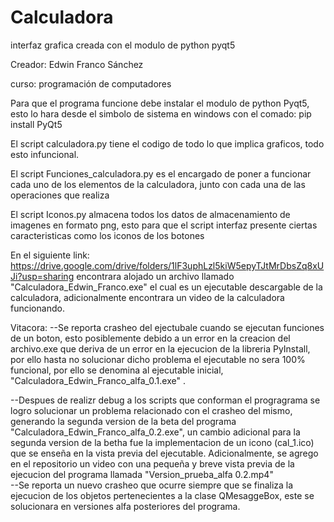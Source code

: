 # Calculadora
interfaz grafica creada con el modulo de python pyqt5

Creador: Edwin Franco Sánchez

curso: programación de computadores

Para que el programa funcione debe instalar el modulo de python Pyqt5, esto lo hara desde el simbolo de sistema en windows
con el comado: pip install PyQt5

El script calculadora.py tiene el codigo de todo lo que implica graficos, todo esto infuncional.

El script Funciones_calculadora.py es el encargado de poner a funcionar cada uno de los elementos de la calculadora, junto con cada
una de las operaciones que realiza

El script Iconos.py almacena todos los datos de almacenamiento de imagenes en formato png, esto para que el script interfaz presente ciertas caracteristicas
como los iconos de los botones

En el siguiente link: https://drive.google.com/drive/folders/1lF3uphLzl5kiW5epyTJtMrDbsZq8xUJi?usp=sharing 
encontrara alojado un archivo llamado "Calculadora_Edwin_Franco.exe" el cual es un ejecutable descargable de
la calculadora, adicionalmente encontrara un video de la calculadora funcionando.

Vitacora:
--Se reporta crasheo del ejectubale cuando se ejecutan funciones de un boton, esto posiblemente debido a un error en la creacion 
del archivo.exe que deriva de un error en la ejecucion de la libreria PyInstall, por ello hasta no solucionar dicho problema el
ejecutable no sera 100% funcional, por ello se denomina al ejecutable inicial, "Calculadora_Edwin_Franco_alfa_0.1.exe" .

--Despues de realizr debug a los scripts que conforman el progragrama se logro solucionar un problema relacionado con el crasheo del mismo, generando la segunda version de la beta del programa "Calculadora_Edwin_Franco_alfa_0.2.exe", un cambio adicional para la segunda version de la betha fue la implementacion de un icono (cal_1.ico) que se enseña en la vista previa del ejecutable. Adicionalmente, se agrego en el repositorio un video con una pequeña y breve vista previa de la ejecucion del programa llamada "Version_prueba_alfa 0.2.mp4"  
--Se reporta un nuevo crasheo que ocurre siempre que se finaliza la ejecucion de los objetos pertenecientes a la clase QMesaggeBox, este se solucionara en versiones alfa posteriores del programa.
